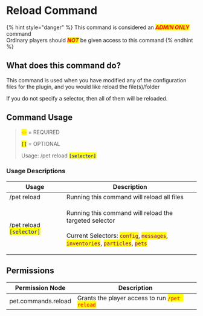 # Reload Command

{% hint style="danger" %}
This command is considered an _<mark style="color:red;">**ADMIN ONLY**</mark>_ command\
Ordinary players should _<mark style="color:red;">**NOT**</mark>_ be given access to this command
{% endhint %}

## What does this command do?

This command is used when you have modified any of the configuration files for the plugin, and you would like reload the file(s)/folder

If you do not specify a selector, then all of them will be reloaded.

## Command Usage

> <mark style="color:orange;">`<>`</mark> = REQUIRED
>
> <mark style="color:blue;">`[]`</mark> = OPTIONAL
>
>
>
> Usage: /pet reload <mark style="color:blue;">`[selector]`</mark>

### Usage Descriptions

| Usage                                                     | Description                                                                                                                                                                                                                                                                                                                                                                            |
| --------------------------------------------------------- | -------------------------------------------------------------------------------------------------------------------------------------------------------------------------------------------------------------------------------------------------------------------------------------------------------------------------------------------------------------------------------------- |
| /pet reload                                               | Running this command will reload all files                                                                                                                                                                                                                                                                                                                                             |
| /pet reload <mark style="color:blue;">`[selector]`</mark> | <p>Running this command will reload the targeted selector<br><br>Current Selectors: <mark style="color:purple;"><code>config</code></mark>, <mark style="color:purple;"><code>messages</code></mark>, <mark style="color:purple;"><code>inventories</code></mark>, <mark style="color:purple;"><code>particles</code></mark>, <mark style="color:purple;"><code>pets</code></mark></p> |

## Permissions

| Permission Node     | Description                                                                   |
| ------------------- | ----------------------------------------------------------------------------- |
| pet.commands.reload | Grants the player access to run <mark style="color:red;">`/pet reload`</mark> |
